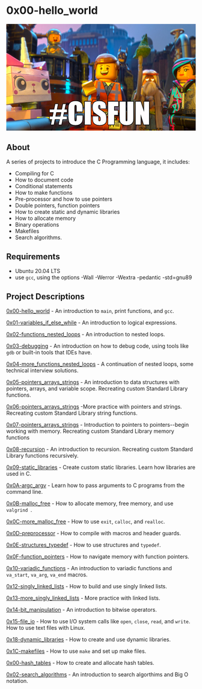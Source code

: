 # 0x00-hello_world
![alt text](Assets/cisfun.jpg)
## About
A series of projects to introduce the C Programming language, it includes:
- Compiling for C
- How to document code
- Conditional statements
- How to make functions
- Pre-processor and how to use pointers
- Double pointers, function pointers
- How to create static and dynamic libraries
- How to allocate memory
- Binary operations
- Makefiles
- Search algorithms.


## Requirements
- Ubuntu 20.04 LTS
- use `gcc`, using the options -Wall -Werror -Wextra -pedantic -std=gnu89

## Project Descriptions
[0x00-hello_world](https://github.com/szbrooks2017/holbertonschool-low_level_programming/tree/main/0x00-hello_world) -  An introduction to `main`, print functions, and `gcc`.

[0x01-variables_if_else_while](https://github.com/szbrooks2017/holbertonschool-low_level_programming/tree/main/0x01-variables_if_else_while) - An introduction to logical expressions.

[0x02-functions_nested_loops](https://github.com/szbrooks2017/holbertonschool-low_level_programming/tree/main/0x02-functions_nested_loops) -  An introduction to nested loops.

[0x03-debugging](https://github.com/szbrooks2017/holbertonschool-low_level_programming/tree/main/0x03-debugging) - An introduction on how to debug code, using tools like `gdb` or built-in tools that IDEs have.

[0x04-more_functions_nested_loops](https://github.com/szbrooks2017/holbertonschool-low_level_programming/tree/main/0x04-more_functions_nested_loops) - A continuation of nested loops, some technical interview solutions.

[0x05-pointers_arrays_strings](https://github.com/szbrooks2017/holbertonschool-low_level_programming/tree/main/0x05-pointers_arrays_strings) - An introduction to data structures with pointers, arrays, and variable scope. Recreating custom Standard Library functions.

[0x06-pointers_arrays_strings](https://github.com/szbrooks2017/holbertonschool-low_level_programming/tree/main/0x06-pointers_arrays_strings) -More practice with pointers and strings. Recreating custom Standard Library string functions.

[0x07-pointers_arrays_strings](https://github.com/szbrooks2017/holbertonschool-low_level_programming/tree/main/0x07-pointers_arrays_strings) -  Introduction to pointers to pointers--begin working with memory. Recreating custom Standard Library memory functions

[0x08-recursion](https://github.com/szbrooks2017/holbertonschool-low_level_programming/tree/main/0x08-recursion) - An introduction to recursion. Recreating custom Standard Library functions recursively.

[0x09-static_libraries](https://github.com/szbrooks2017/holbertonschool-low_level_programming/tree/main/0x09-static_libraries) -  Create custom static libraries. Learn how libraries are used in C.

[0x0A-argc_argv](https://github.com/szbrooks2017/holbertonschool-low_level_programming/tree/main/0x0A-argc_argv) -  Learn how to pass arguments to C programs from the command line.

[0x0B-malloc_free](https://github.com/szbrooks2017/holbertonschool-low_level_programming/tree/main/0x0B-malloc_free) -  How to allocate memory, free memory, and use `valgrind `.

[0x0C-more_malloc_free](https://github.com/szbrooks2017/holbertonschool-low_level_programming/tree/main/0x0C-more_malloc_free) -  How to use `exit`, `calloc`, and `realloc`.

[0x0D-preprocessor](https://github.com/szbrooks2017/holbertonschool-low_level_programming/tree/main/0x0D-preprocessor) -  How to compile with macros and header guards.

[0x0E-structures_typedef](https://github.com/szbrooks2017/holbertonschool-low_level_programming/tree/main/0x0E-structures_typedef) -  How to use structures and `typedef`.

[0x0F-function_pointers](https://github.com/szbrooks2017/holbertonschool-low_level_programming/tree/main/0x0F-function_pointers) -  How to navigate memory with function pointers.

[0x10-variadic_functions](https://github.com/szbrooks2017/holbertonschool-low_level_programming/tree/main/0x10-variadic_functions) -  An introduction to variadic functions and `va_start`, `va_arg`, `va_end` macros.

[0x12-singly_linked_lists](https://github.com/szbrooks2017/holbertonschool-low_level_programming/tree/main/0x12-singly_linked_lists) -  How to build and use singly linked lists.

[0x13-more_singly_linked_lists](https://github.com/szbrooks2017/holbertonschool-low_level_programming/tree/main/0x13-more_singly_linked_lists) -  More practice with linked lists.

[0x14-bit_manipulation](https://github.com/szbrooks2017/holbertonschool-low_level_programming/tree/main/0x14-bit_manipulation) -  An introduction to bitwise operators.

[0x15-file_io](https://github.com/szbrooks2017/holbertonschool-low_level_programming/tree/main/0x15-file_io) - How to use I/O system calls like `open`, `close`, `read`, and `write`. How to use text files with Linux.

[0x18-dynamic_libraries](https://github.com/szbrooks2017/holbertonschool-low_level_programming/tree/main/0x18-dynamic_libraries) -  How to create and use dynamic libraries.

[0x1C-makefiles](https://github.com/szbrooks2017/holbertonschool-low_level_programming/tree/main/0x1C-makefiles) -  How to use `make` and set up make files.

[0x00-hash_tables](https://github.com/szbrooks2017/holbertonschool-low_level_programming/tree/main/0x00-hash_tables) -  How to create and allocate hash tables.

[0x02-search_algorithms](https://github.com/szbrooks2017/holbertonschool-low_level_programming/tree/main/0x02-search_algorithms) -  An introduction to search algorthims and Big O notation.
